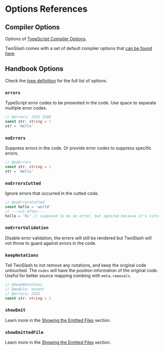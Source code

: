 # Options References

## Compiler Options

Options of [TypeScript Compiler Options](https://www.typescriptlang.org/tsconfig#compilerOptions).

TwoSlash comes with a set of default compiler options that [can be found here](https://github.com/twoslashes/twoslash/blob/main/packages/twoslash/src/defaults.ts).

## Handbook Options

Check the [type definition](https://github.com/antfu/twoslashes/blob/main/packages/twoslash/src/types/handbook-options.ts) for the full list of options.

### `errors`

TypeScript error codes to be presented in the code. Use space to separate multiple error codes.

```ts twoslash input
// @errors: 2322 2588
const str: string = 1
str = 'Hello'
```

### `noErrors`

Suppress errors in the code. Or provide error codes to suppress specific errors.

```ts twoslash input
// @noErrors
const str: string = 1
str = 'Hello'
```

### `noErrorsCutted`

Ignore errors that occurred in the cutted code.

```ts twoslash input
// @noErrorsCutted
const hello = 'world'
// ---cut-after---
hello = 'hi' // supposed to be an error, but ignored because it's cutted
```

### `noErrorValidation`

Disable error validation, the errors will still be rendered but TwoSlash will not throw to guard against errors in the code.

### `keepNotations`

Tell TwoSlash to not remove any notations, and keep the original code untouched. The `nodes` will have the position information of the original code. Useful for better source mapping combing with `meta.removals`.

```ts twoslash input
// @keepNotations
// @module: esnext
// @errors: 2322
const str: string = 1
```

### `showEmit`

Learn more in the [Showing the Emitted Files](/refs/notations#showing-the-emitted-files) section.

### `showEmittedFile`

Learn more in the [Showing the Emitted Files](/refs/notations#showing-the-emitted-files) section.
